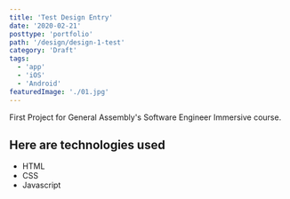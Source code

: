 ```yaml
---
title: 'Test Design Entry'
date: '2020-02-21'
posttype: 'portfolio'
path: '/design/design-1-test'
category: 'Draft'
tags:
  - 'app'
  - 'iOS'
  - 'Android'
featuredImage: './01.jpg'
---
```


First Project for General Assembly's Software Engineer Immersive course.

<!-- ![Blackjack Screenshot](../assets/images/fulls/01.jpg) -->

## Here are technologies used

- HTML
- CSS
- Javascript
